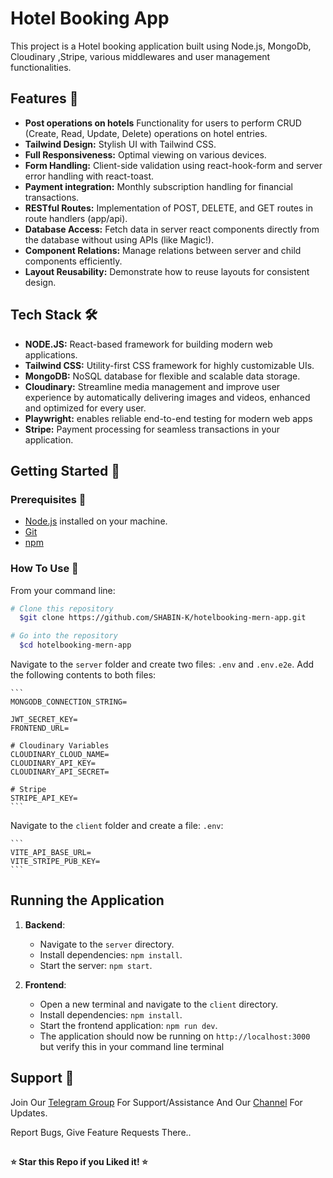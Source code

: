 # Hotel Booking App

This project is a Hotel booking application built using Node.js, MongoDb, Cloudinary ,Stripe, various middlewares and user management functionalities.

## Features 🌟

- **Post operations on hotels** Functionality for users to perform CRUD (Create, Read, Update, Delete) operations on hotel entries.
- **Tailwind Design:** Stylish UI with Tailwind CSS.
- **Full Responsiveness:** Optimal viewing on various devices.
- **Form Handling:** Client-side validation using react-hook-form and server error handling with react-toast.
- **Payment integration:** Monthly subscription handling for financial transactions.
- **RESTful Routes:** Implementation of POST, DELETE, and GET routes in route handlers (app/api).
- **Database Access:** Fetch data in server react components directly from the database without using APIs (like Magic!).
- **Component Relations:** Manage relations between server and child components efficiently.
- **Layout Reusability:** Demonstrate how to reuse layouts for consistent design.

## Tech Stack 🛠️

- **NODE.JS:** React-based framework for building modern web applications.
- **Tailwind CSS:** Utility-first CSS framework for highly customizable UIs.
- **MongoDB:** NoSQL database for flexible and scalable data storage.
- **Cloudinary:** Streamline media management and improve user experience by automatically delivering images and videos, enhanced and optimized for every user.
- **Playwright:** enables reliable end-to-end testing for modern web apps
- **Stripe:** Payment processing for seamless transactions in your application.

## Getting Started 🚦

### Prerequisites 🚧

- [Node.js](https://nodejs.org/) installed on your machine.
- [Git](https://git-scm.com/)
- [npm](https://www.npmjs.com/)

### How To Use 🚀

From your command line:

```bash
# Clone this repository
  $git clone https://github.com/SHABIN-K/hotelbooking-mern-app.git

# Go into the repository
  $cd hotelbooking-mern-app
```
 Navigate to the `server` folder and create two files: `.env` and `.env.e2e`. Add the following contents to both files:

    ```
    MONGODB_CONNECTION_STRING=

    JWT_SECRET_KEY=
    FRONTEND_URL=

    # Cloudinary Variables
    CLOUDINARY_CLOUD_NAME=
    CLOUDINARY_API_KEY=
    CLOUDINARY_API_SECRET=

    # Stripe
    STRIPE_API_KEY=
    ```

 Navigate to the `client` folder and create a file: `.env`:

    ```
    VITE_API_BASE_URL=
    VITE_STRIPE_PUB_KEY=
    ```
## Running the Application

1. **Backend**:
    - Navigate to the `server` directory.
    - Install dependencies: `npm install`.
    - Start the server: `npm start`.

2. **Frontend**:
    - Open a new terminal and navigate to the `client` directory.
    - Install dependencies: `npm install`.
    - Start the frontend application: `npm run dev`.
    - The application should now be running on `http://localhost:3000` but verify this in your command line terminal  

## Support 💬

Join Our [Telegram Group](https://www.telegram.dog/codexbotzsupport) For Support/Assistance And Our [Channel](https://www.telegram.dog/codexbotz) For Updates.

Report Bugs, Give Feature Requests There..

##

**⭐️ Star this Repo if you Liked it! ⭐️**
